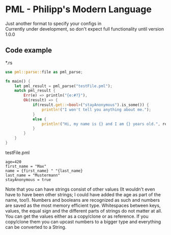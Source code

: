 # PML - Philipp's Modern Language

Just another format to specify your configs in\
Currently under development, so don't expect full functionality until version 1.0.0

## Code example

*.rs

```rust
use pml::parse::file as pml_parse;

fn main() {
	let pml_result = pml_parse("testFile.pml");
	match pml_result {
		Err(e) => println("{e:#?}"),
		Ok(result) => {
			if(result.get::<bool>("stayAnonymous").is_some()) {
				println!("I won't tell you anything about me.");
			}
			else {
				println!("Hi, my name is {} and I am {} years old.", result.get::<String>("name").unwrap(), result.get::<&u64>("age").unwrap());
			}
		}
	}
}
```

testFile.pml

```pml
age=420
first_name = "Max"
name = {first_name} " "{last_name}
last_name = "Mustermann"
stayAnonymous = true

```

Note that you can have strings consist of other values (It wouldn't even have to have been other strings; I could have added the age as part of the name, too!).
Numbers and booleans are recognized as such and numbers are saved as the most memory efficient type.
Whitespaces between keys, values, the equal sign and the different parts of strings do not matter at all.
You can get the values either as a copy/clone or as reference. If you copy/clone them you can upcast numbers to a bigger type and everything can be converted to a String.
